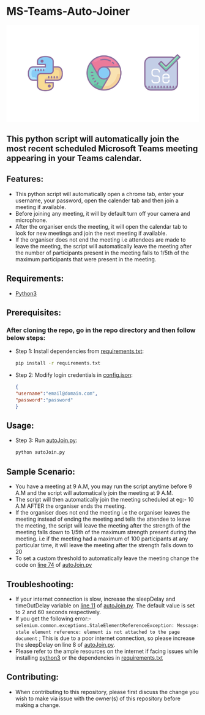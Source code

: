# MS-Teams-Auto-Joiner

![banner](banner.png)

## This python script will automatically join the most recent scheduled Microsoft Teams meeting appearing in your Teams calendar.

## Features:
- This python script will automatically open a chrome tab, enter your username, your password, open the calender tab and then join a meeting if available.
- Before joining any meeting, it will by default turn off your camera and microphone.
- After the organiser ends the meeting, it will open the calendar tab to look for new meetings and join the next meeting if available.
- If the organiser does not end the meeting i.e attendees are made to leave the meeting, the script will automatically leave the meeting after the number of participants present in the meeting falls to 1/5th of the maximum participants that were present in the meeting.

## Requirements:
- [Python3](https://www.python.org/downloads/)

## Prerequisites:
### After cloning the repo, go in the repo directory and then follow below steps:
- Step 1:
    Install dependencies from [requirements.txt](requirements.txt):
    ```bash
    pip install -r requirements.txt
    ```

- Step 2:
    Modify login credentials in [config.json](config.json):
    ```json
    {
    "username":"email@domain.com",
    "password":"password"
    }
    ```
## Usage:
- Step 3:
    Run [autoJoin.py](autoJoin.py):
    ```bash
    python autoJoin.py
    ```

## Sample Scenario:
- You have a meeting at 9 A.M, you may run the script anytime before 9 A.M and the script will automatically join the meeting at 9 A.M.
- The script will then automatically join the meeting scheduled at eg:- 10 A.M AFTER the organiser ends the meeting.
- If the organiser does not end the meeting i.e the organiser leaves the meeting instead of ending the meeting and tells the attendee to leave the meeting, the script will leave the meeting after the strength of the meeting falls down to 1/5th of the maximum strength present during the meeting. i.e if the meeting had a maximum of 100 participants at any particular time, it will leave the meeting after the strength falls down to 20
- To set a custom threshold to automatically leave the meeting change the code on [line 74](https://github.com/atharva-lipare/MS-Teams-Auto-Joiner/blob/dcdad956f0c4d21fde107d11eb2755e9f3b80bf8/autoJoin.py#L74) of [autoJoin.py](autoJoin.py)

## Troubleshooting:
- If your internet connection is slow, increase the sleepDelay and timeOutDelay variable on [line 11](https://github.com/atharva-lipare/MS-Teams-Auto-Joiner/blob/dcdad956f0c4d21fde107d11eb2755e9f3b80bf8/autoJoin.py#L11) of [autoJoin.py](autoJoin.py). The default value is set to 2 and 60 seconds respectively.
- If you get the following error:- ```selenium.common.exceptions.StaleElementReferenceException: Message: stale element reference: element is not attached to the page document``` ; This is due to a poor internet connection, so please increase the sleepDelay on line 8 of [autoJoin.py](autoJoin.py).
- Please refer to the ample resources on the internet if facing issues while installing [python3](https://www.python.org/downloads/) or the dependencies in [requirements.txt](requirements.txt)

## Contributing:
- When contributing to this repository, please first discuss the change you wish to make via issue with the owner(s) of this repository before making a change.

